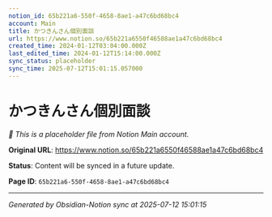 ```yaml
---
notion_id: 65b221a6-550f-4658-8ae1-a47c6bd68bc4
account: Main
title: かつきんさん個別面談
url: https://www.notion.so/65b221a6550f46588ae1a47c6bd68bc4
created_time: 2024-01-12T03:04:00.000Z
last_edited_time: 2024-01-12T15:14:00.000Z
sync_status: placeholder
sync_time: 2025-07-12T15:01:15.057000
---
```


# かつきんさん個別面談

*🔄 This is a placeholder file from Notion Main account.*

**Original URL**: https://www.notion.so/65b221a6550f46588ae1a47c6bd68bc4

**Status**: Content will be synced in a future update.

**Page ID**: `65b221a6-550f-4658-8ae1-a47c6bd68bc4`

---

*Generated by Obsidian-Notion sync at 2025-07-12 15:01:15*

